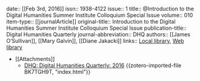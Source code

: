 date:: [[Feb 3rd, 2016]]
issn:: 1938-4122
issue:: 1
title:: @Introduction to the Digital Humanities Summer Institute Colloquium Special Issue
volume:: 010
item-type:: [[journalArticle]]
original-title:: Introduction to the Digital Humanities Summer Institute Colloquium Special Issue
publication-title:: Digital Humanities Quarterly
journal-abbreviation:: DHQ
authors:: [[James O’Sullivan]], [[Mary Galvin]], [[Diane Jakacki]]
links:: [Local library](zotero://select/groups/2386895/items/UEKNARCJ), [Web library](https://www.zotero.org/groups/2386895/items/UEKNARCJ)

- [[Attachments]]
	- [DHQ: Digital Humanities Quarterly: 2016](http://www.digitalhumanities.org/dhq/vol/10/1/index.html) {{zotero-imported-file BK7TGH9T, "index.html"}}